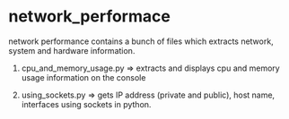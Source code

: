 # network_performace

network performance contains a bunch of files which extracts network, system and hardware information.


1. cpu_and_memory_usage.py => extracts and displays cpu and memory usage information on the console

2. using_sockets.py => gets IP address (private and public), host name, interfaces using sockets in python.
